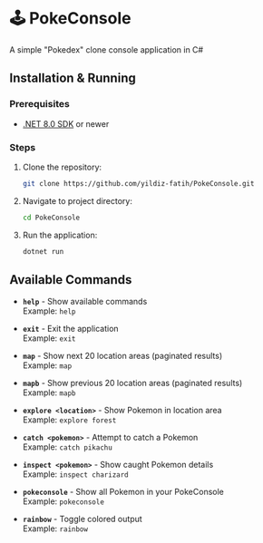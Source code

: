 # 🕹️ PokeConsole

A simple "Pokedex" clone console application in C#

## Installation & Running

### Prerequisites
- [.NET 8.0 SDK](https://dotnet.microsoft.com/download) or newer

### Steps
1. Clone the repository:
   ```bash
   git clone https://github.com/yildiz-fatih/PokeConsole.git
   ```
2. Navigate to project directory:
   ```bash
   cd PokeConsole
   ```
3. Run the application:
   ```bash
   dotnet run
   ```

## Available Commands

- **`help`** - Show available commands  
  Example: `help`

- **`exit`** - Exit the application  
  Example: `exit`

- **`map`** - Show next 20 location areas (paginated results)  
  Example: `map`

- **`mapb`** - Show previous 20 location areas (paginated results)  
  Example: `mapb`

- **`explore <location>`** - Show Pokemon in location area  
  Example: `explore forest`

- **`catch <pokemon>`** - Attempt to catch a Pokemon  
  Example: `catch pikachu`

- **`inspect <pokemon>`** - Show caught Pokemon details  
  Example: `inspect charizard`

- **`pokeconsole`** - Show all Pokemon in your PokeConsole  
  Example: `pokeconsole`

- **`rainbow`** - Toggle colored output  
  Example: `rainbow`

